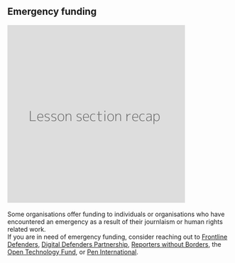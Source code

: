 ## Emergency funding
![](recap.png)

Some organisations offer funding to individuals or organisations who have encountered an emergency as a result of their journlaism or human rights related work.
<br>
If you are in need of emergency funding, consider reaching out to [Frontline Defenders](https://www.frontlinedefenders.org/en), [Digital Defenders Partnership](https://www.digitaldefenders.org/), [Reporters without Borders](https://rsf.org/en), the [Open Technology Fund](https://www.opentech.fund/), or [Pen International](www.pen-international.org/).
<br>
